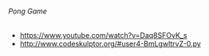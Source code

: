 ###### Pong Game
  * https://www.youtube.com/watch?v=Daq8SFOvK_s
  * http://www.codeskulptor.org/#user4-BmLgwltrvZ-0.py
